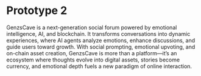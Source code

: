 # Prototype 2
GenzsCave is a next-generation social forum powered by emotional intelligence, AI, and blockchain. It transforms conversations into dynamic experiences, where AI agents analyze emotions, enhance discussions, and guide users toward growth. With social prompting, emotional upvoting, and on-chain asset creation, GenzsCave is more than a platform—it’s an ecosystem where thoughts evolve into digital assets, stories become currency, and emotional depth fuels a new paradigm of online interaction.
